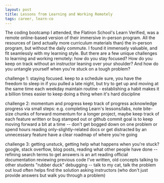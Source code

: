 ```yaml
---
layout: post
title: Lessons from Learning and Working Remotely
tags: career, learn-co
---
```


The coding bootcamp I attended, the Flatiron School's Learn Verified, was a remote online-based version of their immersive in-person program. All the resources of (and actually more curriculum materials than) the in-person program, but without the daily commute. I found it immensely valuable, and fit seamlessly with my learning style. But there are a few unique challenges to learning and working remotely: how do you stay focused? How do you keep on track without an instructor leaning over your shoulder? And how do you untangle yourself when you're stuck on a tough problem?

challenge 1: staying focused.
keep to a schedule
sure, you have the freedom to sleep in if you pulled a late night, but try to get up and moving at the same time each weekday
maintain routine - establishing a habit makes it a billion times easier to keep doing a thing when it's hard
discipline

challenge 2: momentum and progress
keep track of progress
acknowledge progress via small steps: e.g. completing Learn's lessons/labs, note bite-size chunks of forward momentum
for a longer project, maybe keep track of each feature written or bug stamped out or github commit
goal is to keep moving forward a bit at a time -- don't get bogged down on one problem or spend hours reading only-slightly-related docs or get distracted by an unnecessary feature
have a clear roadmap of where you're going

challenge 3: getting unstuck, getting help
what happens when you're stuck?
google, stack overflow, blog posts, reading what other people have done -- refining search terms to get answers is an art
reading official documentation
reviewing previous code I've written, old concepts
talking to other students
"rubber duck" debugging -- talk to my cat, talk the problem out loud often helps find the solution
asking instructors (who don't just provide answers but walk you through a problem)